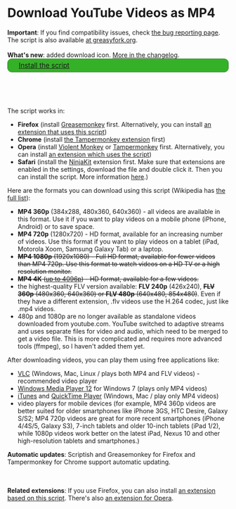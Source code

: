 Download YouTube Videos as MP4
===============
<div id="full_description"><b>Important</b>: If you find compatibility issues, check <a href="Debug.md">the bug reporting page</a>.
The script is also available <a href="https://greasyfork.org/scripts/1317-download-youtube-videos-as-mp4">at greasyfork.org</a>. 
<br><br><b>What's new</b>: added download icon. <a href="Changelog.md">More in the changelog</a>.

<div style="padding:5px 25px;background-color:#35b128;border:1px solid #33842a;border-radius:10px;color:#f3f3f3;font-size:1.1em;">
<a href="https://github.com/gantt/downloadyoutube/blob/master/script/yt.user.js">
    Install the script
</a> 
</div>

<br><br><img alt="" src="http://i.imgur.com/xhdYmVg.png"><br><br>

The script works in:

<ul><li><b>Firefox</b> (install <a href="https://addons.mozilla.org/firefox/addon/greasemonkey/">Greasemonkey</a> first. Alternatively, you can install <a href="https://addons.mozilla.org/firefox/addon/download-youtube/">an extension that uses this script</a>)</li><li><b>Chrome</b> (install <a href="https://chrome.google.com/webstore/detail/dhdgffkkebhmkfjojejmpbldmpobfkfo">the Tampermonkey extension</a> first)</li><li><b>Opera</b> (install <a href="https://addons.opera.com/en/extensions/details/violent-monkey/">Violent Monkey</a> or <a href="http://addons.opera.com/extensions/details/tampermonkey-beta/">Tampermonkey</a> first. Alternatively, you can install <a href="https://addons.opera.com/addons/extensions/details/download-youtube-videos-as-mp4/">an extension which uses the script</a>)</li><li><b>Safari</b> (install the <a href="http://ss-o.net/safari/extension/NinjaKit.safariextz">NinjaKit</a> extension first. Make sure that extensions are enabled in the settings, download the file and double click it. Then you can install the script. More information <a href="http://wiki.greasespot.net/Cross-browser_userscripting#NinjaKit">here</a>.)</li></ul>


Here are the formats you can download using this script (Wikipedia has <a href="http://en.wikipedia.org/wiki/YouTube#Quality_and_codecs">the full list</a>):

<ul><li><b>MP4 360p</b> (384x288, 480x360, 640x360) - all videos are available in this format. Use it if you want to play videos on a mobile phone (iPhone, Android) or to save space.</li><li><b>MP4 720p</b> (1280x720) - HD format, available for an increasing number of videos. Use this format if you want to play videos on a tablet (iPad, Motorola Xoom, Samsung Galaxy Tab) or a laptop.</li><li><del><b>MP4 1080p</b> (1920x1080) - Full HD format, available for fewer videos than MP4 720p. Use this format to watch videos on a HD TV or a high resolution monitor.</del></li><li><del><b>MP4 4K</b> (<a href="http://youtube-global.blogspot.com/2010/07/whats-bigger-than-1080p-4k-video-comes.html">up to 4096p</a>) - HD format, available for a few videos.</del></li><li>the highest-quality FLV version available: <b>FLV 240p</b> (426x240), <del><b>FLV 360p</b> (480x360, 640x360) or <b>FLV 480p</b> (640x480, 854x480)</del>. Even if they have a different extension, .flv videos use the H.264 codec, just like .mp4 videos.</li><li>480p and 1080p are no longer available as standalone videos downloaded from youtube.com. YouTube switched to adaptive streams and uses separate files for video and audio, which need to be merged to get a video file. This is more complicated and requires more advanced tools (ffmpeg), so I haven't added them yet. </li></ul>

After downloading videos, you can play them using free applications like:
<ul><li><a href="http://www.videolan.org/vlc/">VLC</a> (Windows, Mac, Linux / plays both MP4 and FLV videos) - recommended video player</li><li><a href="http://windows.microsoft.com/en-US/windows7/products/features/windows-media-player-12">Windows Media Player 12</a> for Windows 7 (plays only MP4 videos)</li><li><a href="http://www.apple.com/itunes/download/">iTunes</a> and <a href="http://www.apple.com/quicktime/download/">QuickTime Player</a> (Windows, Mac / play only MP4 videos)</li><li>video players for mobile devices (for example, MP4 360p videos are better suited for older smartphones like iPhone 3GS, HTC Desire, Galaxy S/S2; MP4 720p videos are great for more recent smartphones (iPhone 4/4S/5, Galaxy S3), 7-inch tablets and older 10-inch tablets (iPad 1/2), while 1080p videos work better on the latest iPad, Nexus 10 and other high-resolution tablets and smartphones.)</li></ul><b>Automatic updates</b>: Scriptish and Greasemonkey for Firefox and Tampermonkey for Chrome support automatic updating.

<br><br><b>Related extensions</b>: If you use Firefox, you can also install <a href="https://addons.mozilla.org/firefox/addon/download-youtube/">an extension based on this script</a>. There's also <a href="https://addons.opera.com/addons/extensions/details/download-youtube-videos-as-mp4/">an extension for Opera</a>.</div>
